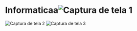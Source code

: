 
# Informaticaa![Captura de tela 1](https://github.com/RodrigoFranco01/Informaticaa/assets/162648765/a5cc8eff-ab12-49c5-bdbc-088158db28b8)
![Captura de tela 2](https://github.com/RodrigoFranco01/Informaticaa/assets/162648765/78254214-4443-4f89-8e40-e8dc44cbc9dd)
![Captura de tela 3](https://github.com/RodrigoFranco01/Informaticaa/assets/162648765/6e152782-4174-42f4-af07-09aaf439a8c8)
